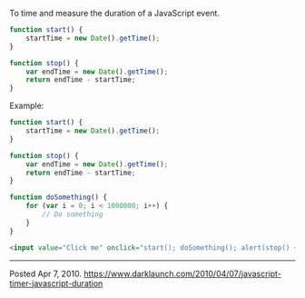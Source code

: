 To time and measure the duration of a JavaScript event.

```js
function start() {
    startTime = new Date().getTime();
}

function stop() {
    var endTime = new Date().getTime();
    return endTime - startTime;
}
```

Example:
```js
function start() {
    startTime = new Date().getTime();
}

function stop() {
    var endTime = new Date().getTime();
    return endTime - startTime;
}

function doSomething() {
    for (var i = 0; i < 1000000; i++) {
        // Do something
    }
}
```

```html
<input value="Click me" onclick="start(); doSomething(); alert(stop() + 'ms');" type="button" />
```

---

Posted Apr 7, 2010.
https://www.darklaunch.com/2010/04/07/javascript-timer-javascript-duration